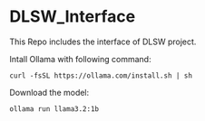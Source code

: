 # DLSW_Interface
This Repo includes the interface of DLSW project.

Intall Ollama with following command:
```
curl -fsSL https://ollama.com/install.sh | sh
```

Download the model:
```
ollama run llama3.2:1b
```